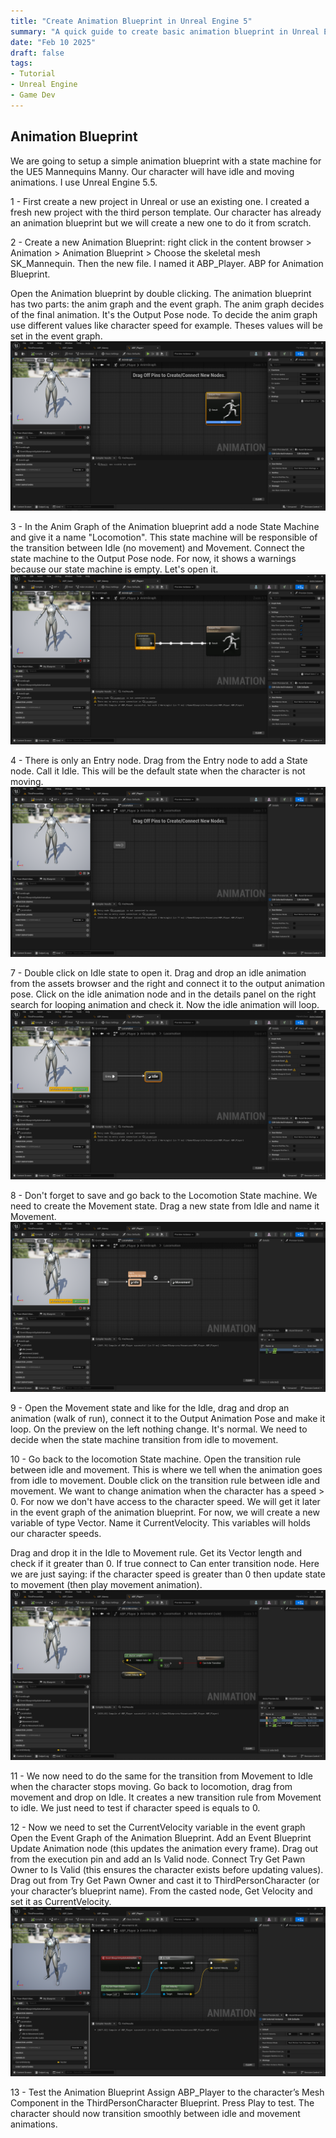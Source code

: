 ```yaml
---
title: "Create Animation Blueprint in Unreal Engine 5"
summary: "A quick guide to create basic animation blueprint in Unreal Engine 5"
date: "Feb 10 2025"
draft: false
tags:
- Tutorial
- Unreal Engine
- Game Dev
---
```


## Animation Blueprint

We are going to setup a simple animation blueprint with a state machine for the UE5 Mannequins Manny.
Our character will have idle and moving animations.
I use Unreal Engine 5.5.

1 - First create a new project in Unreal or use an existing one. I created a fresh new project with the third person template. Our character has already an animation blueprint but we will create a new one to do it from scratch.



2 - Create a new Animation Blueprint: right click in the content browser > Animation > Animation Blueprint > Choose the skeletal mesh SK_Mannequin.
Then the new file. I named it ABP_Player. ABP for Animation Blueprint.

Open the Animation blueprint by double clicking.
The animation blueprint has two parts: the anim graph and the event graph. The anim graph decides of the final animation. It's the Output Pose node. To decide the anim graph use different values like character speed for example.
Theses values will be set in the event graph.
![](./img/output_pose.png)

3 - In the Anim Graph of the Animation blueprint add a node State Machine and give it a name "Locomotion". This state machine will be responsible of the transition between Idle (no movement) and Movement. Connect the state machine to the Output Pose node. For now, it shows a warnings because our state machine is empty. Let's open it.
![](./img/create_state_machine.png)


4 - There is only an Entry node. Drag from the Entry node to add a State node. Call it Idle. This will be the default state when the character is not moving.
![](./img/state_machine_entry.png)

7 - Double click on Idle state to open it. Drag and drop an idle animation from the assets browser and the right and connect it to the output animation pose. Click on the idle animation node and in the details panel on the right search for looping animation and check it. Now the idle animation will loop.
![](./img/state_machine_idle.png)

8 - Don't forget to save and go back to the Locomotion State machine. We need to create the Movement state. Drag a new state from Idle and name it Movement.
![](./img/state_machine_movement.png)

9 - Open the Movement state and like for the Idle, drag and drop an animation (walk of run), connect it to the Output Animation Pose and make it loop. On the preview on the left nothing change. It's normal. We need to decide when the state machine transition from idle to movement.

10 - Go back to the locomotion State machine. Open the transition rule between idle and movement. This is where we tell when the animation goes from idle to movement. Double click on the transition rule between idle and movement.
We want to change animation when the character has a speed > 0. For now we don't have access to the character speed. We will get it later in the event graph of the animation blueprint. For now, we will create a new variable of type Vector. Name it CurrentVelocity. This variables will holds our character speeds.

Drag and drop it in the Idle to Movement rule. Get its Vector length and check if it greater than 0. If true connect to Can enter transition node. 
Here we are just saying: if the character speed is greater than 0 then update state to movement (then play movement animation).
![](./img/idle_to_movement.png)


11 - We now need to do the same for the transition from Movement to Idle when the character stops moving. Go back to locomotion, drag from movement and drop on Idle. It creates a new transition rule from Movement to idle. 
We just need to test if character speed is equals to 0.

12 - Now we need to set the CurrentVelocity variable in the event graph
Open the Event Graph of the Animation Blueprint.
Add an Event Blueprint Update Animation node (this updates the animation every frame).
Drag out from the execution pin and add an Is Valid node.
Connect Try Get Pawn Owner to Is Valid (this ensures the character exists before updating values).
Drag out from Try Get Pawn Owner and cast it to ThirdPersonCharacter (or your character’s blueprint name).
From the casted node, Get Velocity and set it as CurrentVelocity.
![](./img/event_graph.png)


13 - Test the Animation Blueprint
Assign ABP_Player to the character’s Mesh Component in the ThirdPersonCharacter Blueprint.
Press Play to test.
The character should now transition smoothly between idle and movement animations.